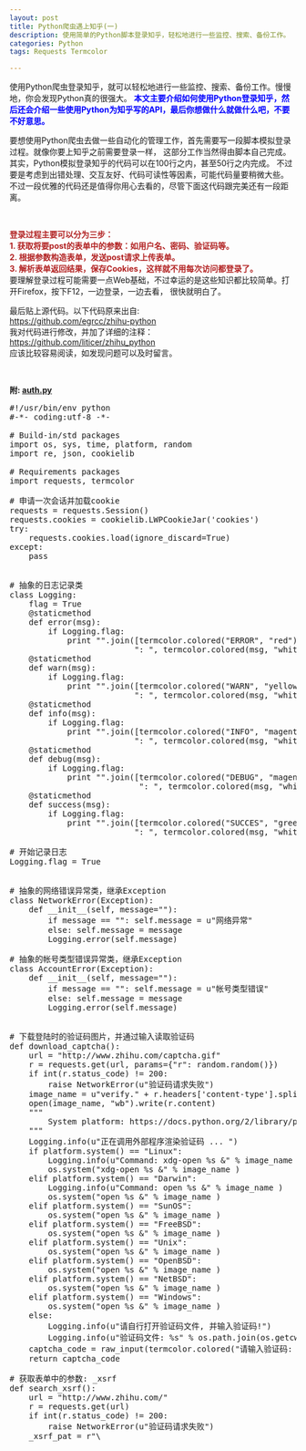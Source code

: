 ```yaml
---
layout: post
title: Python爬虫遇上知乎(一)
description: 使用简单的Python脚本登录知乎，轻松地进行一些监控、搜索、备份工作。
categories: Python
tags: Requests Termcolor

---
```


<p>
使用Python爬虫登录知乎，就可以轻松地进行一些监控、搜索、备份工作。慢慢地，你会发现Python真的很强大。
<font color="blue"><strong>
本文主要介绍如何使用Python登录知乎，然后还会介绍一些使用Python为知乎写的API，最后你想做什么就做什么吧，不要不好意思。
</strong></font>
</p>


<p>
要想使用Python爬虫去做一些自动化的管理工作，首先需要写一段脚本模拟登录过程。就像你要上知乎之前需要登录一样，
这部分工作当然得由脚本自己完成。其实，Python模拟登录知乎的代码可以在100行之内，甚至50行之内完成。
不过要是考虑到出错处理、交互友好、代码可读性等因素，可能代码量要稍微大些。
不过一段优雅的代码还是值得你用心去看的，尽管下面这代码跟完美还有一段距离。
</p>


<br/>
<p>
<font color="#B22222"><strong>
登录过程主要可以分为三步：<br/>
1. 获取将要post的表单中的参数：如用户名、密码、验证码等。<br/>
2. 根据参数构造表单，发送post请求上传表单。<br/>
3. 解析表单返回结果，保存Cookies，这样就不用每次访问都登录了。<br/>
</strong></font>
要理解登录过程可能需要一点Web基础，不过幸运的是这些知识都比较简单。打开Firefox，按下F12，一边登录，一边去看，
很快就明白了。
</p>

最后贴上源代码。以下代码原来出自: <br/>
<https://github.com/egrcc/zhihu-python> <br/>
我对代码进行修改，并加了详细的注释：<br/>
<https://github.com/liticer/zhihu_python> <br/>
应该比较容易阅读，如发现问题可以及时留言。
<p/>
<br/>

<strong>附: <a href="{{ site.BASE_PATH}}/assets/source/auth.py" download>auth.py</a> </strong>

<pre class="prettyPrint lang=python">
#!/usr/bin/env python
#-*- coding:utf-8 -*-

# Build-in/std packages
import os, sys, time, platform, random
import re, json, cookielib

# Requirements packages
import requests, termcolor

# 申请一次会话并加载cookie
requests = requests.Session()
requests.cookies = cookielib.LWPCookieJar('cookies')
try:
    requests.cookies.load(ignore_discard=True)
except:
    pass


# 抽象的日志记录类
class Logging:
    flag = True
    @staticmethod
    def error(msg):
        if Logging.flag:
            print "".join([termcolor.colored("ERROR", "red"),\
                          ": ", termcolor.colored(msg, "white")])
    @staticmethod
    def warn(msg):
        if Logging.flag:
            print "".join([termcolor.colored("WARN", "yellow"),\
                          ": ", termcolor.colored(msg, "white")])
    @staticmethod
    def info(msg):
        if Logging.flag:
            print "".join([termcolor.colored("INFO", "magenta"),\
                          ": ", termcolor.colored(msg, "white")])
    @staticmethod
    def debug(msg):
        if Logging.flag:
            print "".join([termcolor.colored("DEBUG", "magenta"),\
                           ": ", termcolor.colored(msg, "white")])
    @staticmethod
    def success(msg):
        if Logging.flag:
            print "".join([termcolor.colored("SUCCES", "green"),\
                          ": ", termcolor.colored(msg, "white")])

# 开始记录日志
Logging.flag = True


# 抽象的网络错误异常类，继承Exception
class NetworkError(Exception):
    def __init__(self, message=""):
        if message == "": self.message = u"网络异常"
        else: self.message = message
        Logging.error(self.message)

# 抽象的帐号类型错误异常类，继承Exception
class AccountError(Exception):
    def __init__(self, message=""):
        if message == "": self.message = u"帐号类型错误"
        else: self.message = message
        Logging.error(self.message)


# 下载登陆时的验证码图片，并通过输入读取验证码
def download_captcha():
    url = "http://www.zhihu.com/captcha.gif"
    r = requests.get(url, params={"r": random.random()})
    if int(r.status_code) != 200:
        raise NetworkError(u"验证码请求失败")
    image_name = u"verify." + r.headers['content-type'].split("/")[1]
    open(image_name, "wb").write(r.content)
    """
        System platform: https://docs.python.org/2/library/platform.html
    """
    Logging.info(u"正在调用外部程序渲染验证码 ... ")
    if platform.system() == "Linux":
        Logging.info(u"Command: xdg-open %s &" % image_name )
        os.system("xdg-open %s &" % image_name )
    elif platform.system() == "Darwin":
        Logging.info(u"Command: open %s &" % image_name )
        os.system("open %s &" % image_name )
    elif platform.system() == "SunOS":
        os.system("open %s &" % image_name )
    elif platform.system() == "FreeBSD":
        os.system("open %s &" % image_name )
    elif platform.system() == "Unix":
        os.system("open %s &" % image_name )
    elif platform.system() == "OpenBSD":
        os.system("open %s &" % image_name )
    elif platform.system() == "NetBSD":
        os.system("open %s &" % image_name )
    elif platform.system() == "Windows":
        os.system("open %s &" % image_name )
    else:
        Logging.info(u"请自行打开验证码文件, 并输入验证码!")
        Logging.info(u"验证码文件: %s" % os.path.join(os.getcwd(), image_name))
    captcha_code = raw_input(termcolor.colored("请输入验证码: ", "cyan"))
    return captcha_code

# 获取表单中的参数: _xsrf
def search_xsrf():
    url = "http://www.zhihu.com/"
    r = requests.get(url)
    if int(r.status_code) != 200:
        raise NetworkError(u"验证码请求失败")
    _xsrf_pat = r"\<input\stype=\"hidden\"\sname=\"_xsrf\"\svalue=\"(\S+)\""
    results = re.compile(_xsrf_pat, re.DOTALL).findall(r.text)
    if len(results) < 1:
        Logging.info(u"提取XSRF 代码失败" )
        return None
    return results[0]
 
# 依据密码帐号，构造表单
def build_form(account, password):
    if re.match(r"^1\d{10}$", account): account_type = "phone_num"
    elif re.match(r"^\S+\@\S+\.\S+$", account): account_type = "email"
    else: raise AccountError(u"帐号类型错误")
    # 构造表单的各项参数
    form = {account_type:account, "password":password, "remember_me":True}
    form['_xsrf'] = search_xsrf()
    form['captcha'] = download_captcha()
    return form

# 上传表单
def upload_form(form):
    if "email" in form: url = "http://www.zhihu.com/login/email"
    elif "phone_num" in form: url = "http://www.zhihu.com/login/phone_num"
    else: raise AccountError(u"账号类型错误")
    # post请求的消息头
    headers = {
        'User-Agent': "Mozilla/5.0 (X11; Linux x86_64) AppleWebKit/537.36"\
             + " (KHTML, like Gecko) Chrome/42.0.2311.135 Safari/537.36",
        'Host': "www.zhihu.com",
        'Origin': "http://www.zhihu.com",
        'Pragma': "no-cache",
        'Referer': "http://www.zhihu.com/",
        'X-Requested-With': "XMLHttpRequest"
    }
    # 发送post请求 
    r = requests.post(url, data=form, headers=headers)
    if int(r.status_code) != 200:
        raise NetworkError(u"表单上传失败!")
    if r.headers['content-type'].lower() == "application/json":
        try:
            # 修正justkg提出的问题: 
            # https://github.com/egrcc/zhihu-python/issues/30
            result = json.loads(r.content)
        except Exception as e:
            Logging.error(u"JSON解析失败！")
            Logging.debug(e)
            Logging.debug(r.content)
            result = {}
        if result["r"] == 0:
            Logging.success(u"登录成功！" )
            return {"result": True}
        elif result["r"] == 1:
            Logging.success(u"登录失败！" )
            return {"error": 
                           {
                           "code": int(result['errcode']), 
                           "message": result['msg'], 
                           "data": result['data'] 
                           } 
                   }
        else:
            Logging.warn(u"表单上传出现未知错误:\n\t%s)" % (str(result)))
            return {"error": {"code": -1, "message": u"unknow error"}}
    else:
        Logging.warn(u"无法解析服务器的响应内容:\n\t%s" % r.text)
        return {"error": {"code": -2, "message": u"parse error"}}

# 判断是否已经登陆成功
def islogin():
    url = "https://www.zhihu.com/settings/profile"
    r = requests.get(url, allow_redirects=False)
    status_code = int(r.status_code)
    if status_code == 301 or status_code == 302:
        return False
    elif status_code == 200:
        return True
    else:
        Logging.warn(u"网络故障")
        return None

# 从配置文件读取配置数据
def read_account_from_config_file(config_file="config.ini"):
    from ConfigParser import ConfigParser
    cf = ConfigParser()
    if os.path.exists(config_file) and os.path.isfile(config_file):
        Logging.info(u"正在加载配置文件 ...")
        cf.read(config_file)
        email = cf.get("info", "email")
        password = cf.get("info", "password")
        if email == "" or password == "":
            Logging.warn(u"帐号信息无效")
            return (None, None)
        else: 
            return (email, password)
    else:
        Logging.error(u"配置文件加载失败！")
        return (None, None)

# 登陆过程
def login(account=None, password=None):
    if islogin() == True:
        Logging.success(u"你已经登录过咯")
        return True
    if account == None:
        (account, password) = read_account_from_config_file()
    if account == None:
        account  = raw_input("请输入登录帐号: ")
        password = raw_input("请输入登录密码: ")
    form_data = build_form(account, password)
    result = upload_form(form_data)
    if "error" in result:
        if result["error"]['code'] == 1991829:
            Logging.error(u"验证码输入错误，请准备重新输." )
            return login()
        else:
            Logging.warn(u"unknow error." )
            return False
    elif "result" in result and result['result'] == True:
        Logging.success(u"登录成功！" )
        requests.cookies.save()
        return True

# 如果单独执行auth.py，则调用登陆函数
if __name__ == "__main__":
    # login(account="xxxx@email.com", password="xxxxx")
    login()
</pre>

